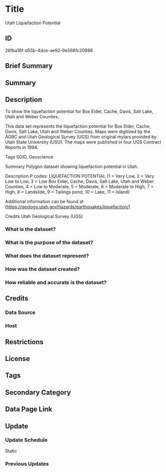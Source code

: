# Title

Utah Liquefaction Potential

## ID

26fba16f-d55b-4dce-ae92-9e566fc20988

## Brief Summary

## Summary

## Description

To show the liquefaction potential for Box Elder, Cache, Davis, Salt Lake, Utah and Weber Counties.

This data set represents the liquefaction potential for Box Elder, Cache, Davis, Salt Lake, Utah and Weber Counties. Maps were digitized by the AGRC and Utah Geological Survey (UGS) from original mylars provided by Utah State University (USU). The maps were published in four UGS Contract Reports in 1994.

Tags
SGID, Geoscience

Summary
Polygon dataset showing liquefaction potential in Utah.

Description
P codes: LIQUEFACTION POTENTIAL (1 = Very Low, 2 = Very Low to Low, 3 = Low Box Elder, Cache, Davis, Salt Lake, Utah and Weber Counties, 4 = Low to Moderate, 5 = Moderate, 6 = Moderate to High, 7 = High, 8 = Landslide, 9 = Tailings pond, 10 = Lake, 11 = Island)

Additional information can be found at [https://geology.utah.gov/hazards/earthquakes/liquefaction/]

Credits
Utah Geological Survey (UGS)

### What is the dataset?

### What is the purpose of the dataset?

### What does the dataset represent?

### How was the dataset created?

### How reliable and accurate is the dataset?

## Credits

### Data Source

### Host

## Restrictions

## License

## Tags

## Secondary Category

## Data Page Link

## Update

### Update Schedule

Static

### Previous Updates
